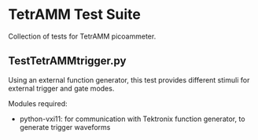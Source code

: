 

TetrAMM Test Suite
==================

Collection of tests for TetrAMM picoammeter.


TestTetrAMMtrigger.py
---------------------

Using an external function generator, this test provides different stimuli for
external trigger and gate modes.


Modules required:

  * python-vxi11: for communication with Tektronix function generator, to
    generate trigger waveforms

